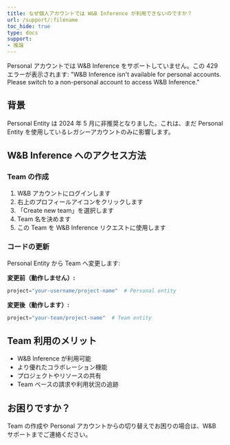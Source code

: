 ```yaml
---
title: なぜ個人アカウントでは W&B Inference が利用できないのですか？
url: /support/:filename
toc_hide: true
type: docs
support:
- 推論
---
```


Personal アカウントでは W&B Inference をサポートしていません。この 429 エラーが表示されます: "W&B Inference isn't available for personal accounts. Please switch to a non-personal account to access W&B Inference."

## 背景

Personal Entity は 2024 年 5 月に非推奨となりました。これは、まだ Personal Entity を使用しているレガシーアカウントのみに影響します。

## W&B Inference へのアクセス方法

### Team の作成

1. W&B アカウントにログインします
2. 右上のプロフィールアイコンをクリックします
3. 「Create new team」を選択します
4. Team 名を決めます
5. この Team を W&B Inference リクエストに使用します

### コードの更新

Personal Entity から Team へ変更します:

**変更前（動作しません）:**
```python
project="your-username/project-name"  # Personal entity
```

**変更後（動作します）:**
```python
project="your-team/project-name"  # Team entity
```

## Team 利用のメリット

- W&B Inference が利用可能
- より優れたコラボレーション機能
- プロジェクトやリソースの共有
- Team ベースの請求や利用状況の追跡

## お困りですか？

Team の作成や Personal アカウントからの切り替えでお困りの場合は、W&B サポートまでご連絡ください。